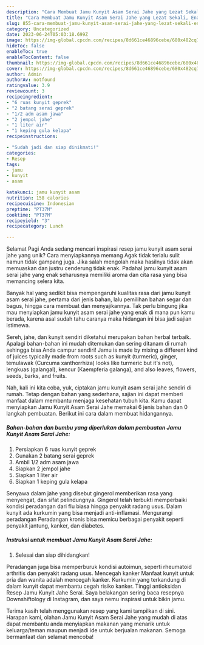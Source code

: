 ```yaml
---
description: "Cara Membuat Jamu Kunyit Asam Serai Jahe yang Lezat Sekali, Enak"
title: "Cara Membuat Jamu Kunyit Asam Serai Jahe yang Lezat Sekali, Enak"
slug: 855-cara-membuat-jamu-kunyit-asam-serai-jahe-yang-lezat-sekali-enak
category: Uncategorized
date: 2023-06-24T05:03:18.699Z
image: https://img-global.cpcdn.com/recipes/8d661ce46896cebe/680x482cq70/jamu-kunyit-asam-serai-jahe-foto-resep-utama.jpg
hideToc: false
enableToc: true
enableTocContent: false
thumbnail: https://img-global.cpcdn.com/recipes/8d661ce46896cebe/680x482cq70/jamu-kunyit-asam-serai-jahe-foto-resep-utama.jpg
cover: https://img-global.cpcdn.com/recipes/8d661ce46896cebe/680x482cq70/jamu-kunyit-asam-serai-jahe-foto-resep-utama.jpg
author: Admin
authorAv: notfound
ratingvalue: 3.9
reviewcount: 3
recipeingredient:
- "6 ruas kunyit geprek"
- "2 batang serai geprek"
- "1/2 adm asam jawa"
- "2 jempol jahe"
- "1 liter air"
- "1 keping gula kelapa"
recipeinstructions:

- "Sudah jadi dan siap dinikmati!"
categories:
- Resep
tags:
- jamu
- kunyit
- asam

katakunci: jamu kunyit asam 
nutrition: 158 calories
recipecuisine: Indonesian
preptime: "PT37M"
cooktime: "PT37M"
recipeyield: "3"
recipecategory: Lunch

---
```



Selamat Pagi Anda sedang mencari inspirasi resep jamu kunyit asam serai jahe yang unik? Cara menyiapkannya memang Agak tidak terlalu sulit namun tidak gampang juga. Jika salah mengolah maka hasilnya tidak akan memuaskan dan justru cenderung tidak enak. Padahal jamu kunyit asam serai jahe yang enak seharusnya memiliki aroma dan cita rasa yang bisa memancing selera kita.


Banyak hal yang sedikit bisa mempengaruhi kualitas rasa dari jamu kunyit asam serai jahe, pertama dari jenis bahan, lalu pemilihan bahan segar dan bagus, hingga cara membuat dan menyajikannya. Tak perlu bingung jika mau menyiapkan jamu kunyit asam serai jahe yang enak di mana pun kamu berada, karena asal sudah tahu caranya maka hidangan ini bisa jadi sajian istimewa.

Sereh, jahe, dan kunyit sendiri diketahui merupakan bahan herbal terbaik. Apalagi bahan-bahan ini mudah ditemukan dan sering ditanam di rumah sehingga bisa Anda campur sendiri! Jamu is made by mixing a different kind of juices typically made from roots such as kunyit (turmeric), ginger, temulawak (Curcuma xanthorrhiza) looks like turmeric but it&#39;s not), lengkuas (galangal), kencur (Kaempferia galanga), and also leaves, flowers, seeds, barks, and fruits.


Nah, kali ini kita coba, yuk, ciptakan jamu kunyit asam serai jahe sendiri di rumah. Tetap dengan bahan yang sederhana, sajian ini dapat memberi manfaat dalam membantu menjaga kesehatan tubuh kita. Kamu dapat menyiapkan Jamu Kunyit Asam Serai Jahe memakai 6 jenis bahan dan 0 langkah pembuatan. Berikut ini cara dalam membuat hidangannya.

<!--inarticleads1-->

##### Bahan-bahan dan bumbu yang diperlukan dalam pembuatan Jamu Kunyit Asam Serai Jahe:

1. Persiapkan 6 ruas kunyit geprek
1. Gunakan 2 batang serai geprek
1. Ambil 1/2 adm asam jawa
1. Siapkan 2 jempol jahe
1. Siapkan 1 liter air
1. Siapkan 1 keping gula kelapa


Senyawa dalam jahe yang disebut gingerol memberikan rasa yang menyengat, dan sifat pelindungnya. Gingerol telah terbukti memperbaiki kondisi peradangan dari flu biasa hingga penyakit radang usus. Dalam kunyit ada kurkumin yang bisa menjadi anti-inflamasi. Mengurangi peradangan Peradangan kronis bisa memicu berbagai penyakit seperti penyakit jantung, kanker, dan diabetes. 

<!--inarticleads2-->

##### Instruksi untuk membuat Jamu Kunyit Asam Serai Jahe:


1. Selesai dan siap dihidangkan!

Peradangan juga bisa memperburuk kondisi autoimun, seperti rheumatoid arthritis dan penyakit radang usus. Mencegah kanker Manfaat kunyit untuk pria dan wanita adalah mencegah kanker. Kurkumin yang terkandung di dalam kunyit dapat membantu cegah risiko kanker. Tinggi antioksidan Resep Jamu Kunyit Jahe Serai. Saya belakangan sering baca resepnya Downshiftology di Instagram, dan saya nemu inspirasi untuk bikin jamu. 

Terima kasih telah menggunakan resep yang kami tampilkan di sini. Harapan kami, olahan Jamu Kunyit Asam Serai Jahe yang mudah di atas dapat membantu anda menyiapkan makanan yang menarik untuk keluarga/teman maupun menjadi ide untuk berjualan makanan. Semoga bermanfaat dan selamat mencoba!
